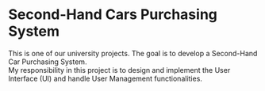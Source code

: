 # Second-Hand Cars Purchasing System

This is one of our university projects. The goal is to develop a Second-Hand Car Purchasing System.  
My responsibility in this project is to design and implement the User Interface (UI) and handle User Management functionalities.

